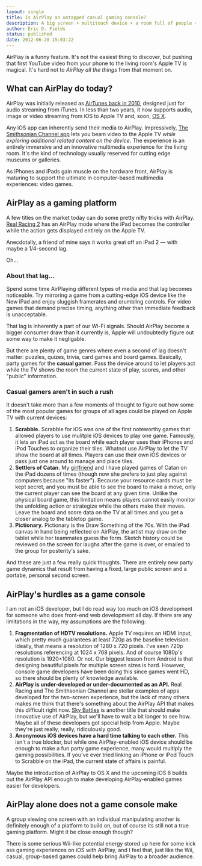 ```yaml
---
layout: single
title: Is AirPlay an untapped casual gaming console?
description: A big screen + multitouch device + a room full of people = a video game opportunity no one is taking advantage of. It might be because we can't because of hardware and software restrictions (Apple Law), but hopefully we're just limited to our imaginations.
author: Eric D. Fields
status: published
date: 2012-06-20 15:03:22
---
```


AirPlay is a funny feature. It's not the easiest thing to discover, but pushing that first YouTube video from your phone to the living room's Apple TV is magical. It's hard not to *AirPlay all the things* from that moment on. 

## What can AirPlay do today?

AirPlay was initially released as [AirTunes back in 2010](http://en.wikipedia.org/wiki/AirPlay), designed just for audio streaming from iTunes. In less than two years, it now supports audio, image or video streaming from iOS to Apple TV and, soon, [OS X](http://www.apple.com/osx/whats-new/#airplay). 

Any iOS app can inherently send their media to AirPlay. Impressively, [The Smithsonian Channel app](http://itunes.apple.com/us/app/smithsonian-channel/id377458454?mt=8) lets you beam video to the Apple TV *while exploring additional related content on the device*. The experience is an entirely immersive and an innovative multimedia experience for the living room. It's the kind of technology usually reserved for cutting edge museums or galleries. 

As iPhones and iPads gain muscle on the hardware front, AirPlay is maturing to support the ultimate in computer-based multimedia experiences: video games.

## AirPlay as a gaming platform

A few titles on the market today can do some pretty nifty tricks with AirPlay. [Real Racing 2](http://itunes.apple.com/us/app/real-racing-2-hd/id414566922?mt=8&ign-mpt=uo%3D4) has an AirPlay mode where the iPad becomes the controller while the action gets displayed entirely on the Apple TV. 

Anecdotally, a friend of mine says it works great off an iPad 2 — with maybe a 1/4-second lag. 

Oh…

### About that lag…

Spend some time AirPlaying different types of media and that lag becomes noticeable. Try mirroring a game from a cutting-edge iOS device like the New iPad and enjoy sluggish framerates and crumbling controls. For video games that demand precise timing, anything other than immediate feedback is unacceptable. 

That lag is inherently a part of our Wi-Fi signals. Should AirPlay become a bigger consumer draw than it currently is, Apple will undoubtedly figure out some way to make it negligable.

But there are plenty of game genres where even a second of lag doesn't matter: puzzles, quizes, trivia, card games and board games. Basically, party games for the **casual gamer**. Pass the device around to let players act while the TV shows the room the current state of play, scores, and other "public" information.

### Casual gamers aren't in such a rush

It doesn't take more than a few moments of thought to figure out how some of the most popular games for groups of all ages could be played on Apple TV with current devices:

1. **Scrabble.**
Scrabble for iOS was one of the first noteworthy games that allowed players to use mulitple iOS devices to play one game. Famously, it lets an iPad act as the board while each player uses their iPhones and iPod Touches to organize their tiles. Whatnot use AirPlay to let the TV show the board at all times. Players can use their own iOS devices or pass just one around to manage and place tiles.
2. **Settlers of Catan.**
My [girlfriend](http://twitter.com/goodgrlgoneblog) and I have played games of Catan on the iPad dozens of times (though now she prefers to just play against computers because "its faster"). Because your resource cards must be kept secret, and you must be able to see the board to make a move, only the current player can see the board at any given time. Unlike the physical board game, this limitation means players cannot easily monitor the unfolding action or strategize while the others make their moves. Leave the board and score data on the TV at all times and you get a closer analog to the tabletop game. 
3. **Pictionary.**
Pictionary is the Draw Something of the 70s. With the iPad canvas in hand being reflected on AirPlay, the artist may draw on the tablet while her teammates guess the form. Sketch history could be reviewed on the screen for laughs after the game is over, or emailed to the group for posterity's sake.

And these are just a few really quick thoughts. There are entirely new party game dynamics that result from having a fixed, large public screen and a portabe, personal second screen. 

## AirPlay's hurdles as a game console

I am not an iOS developer, but I do read way too much on iOS development for someone who does front-end web development all day. If there are any limitations in the way, my assumptions are the following:

1. **Fragmentation of HDTV resolutions.** 
Apple TV requires an HDMI input, which pretty much guarantees at least 720p as the baseline television. Ideally, that means a resolution of 1280 x 720 pixels.  I've seen 720p resolutions referencing at 1024 x 768 pixels. And of course 1080p's resolution is 1920×1080. Or not. 
Our biggest lesson from Android is that designing beautiful pixels for multiple screen sizes is hard. However, console game developers have been doing this since games went HD, so there should be plenty of knowledge available. 
2. **AirPlay is under-developed or under-documented as an API.**
Real Racing and The Smithsonian Channel are stellar examples of apps developed for the two-screen experience, but the lack of many others makes me think that there's something about the AirPlay API that makes this difficult right now. [Sky Battles](http://www.metacafe.com/watch/8356101/sky_battles_ios_air_combat_game_trailer/) is another title that should make innovative use of AirPlay, but we'll have to wait a bit longer to see how. Maybe all of these developers got special help from Apple. Maybe they're just really, really, ridiculously good. 
3. **Anonymous iOS devices have a hard time talking to each other.**
This isn't a true blocker, but while one AirPlay-enabled iOS device should be enough to make a fun party game experience, many would multiply the gaming possibilities. If you've ever tried linking an iPhone or iPod Touch to Scrabble on the iPad, the current state of affairs is painful. 

Maybe the introduction of AirPlay to OS X and the upcoming iOS 6 builds out the AirPlay API enough to make developing AirPlay-enabled games easier for developers.

## AirPlay alone does not a game console make

A group viewing one screen with an individual manipulating another is definitely enough of a platform to build on, but of course its still not a true gaming platform. Might it be close enough though?

There is some serious Wii-like potential energy stored up here for some kick ass gaming experiences on iOS with AirPlay, and I feel that, just like the Wii, casual, group-based games could help bring AirPlay to a broader audience. 